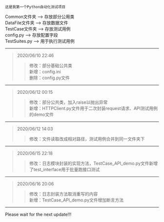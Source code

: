	这是我第一个Python自动化测试项目
Common文件夹   ——> 存放部分公用类  
DataFile文件夹 ——> 存放数据文件  
TestCase文件夹 ——> 存放测试用例  
config.py      ——> 存放配置字段  
TestSuites.py  ——> 用于执行测试用例  
***
>2020/06/10 22:46
>>修改：部分基础公共类  
>>新增：config.ini  
>>删除：config.py文件  
***
>2020/06/12 00:15
>>修改：部分公共类，加入raise以抛出异常  
>>新增：HTTPClient.py文件用于二次封装request请求、API测试用例的demo文件  
***
>2020/06/12 14:03  
>>修改：文件读取改成相对路径，测试用例合并到同一文件夹下
***
>2020/06/15 22:18
>>修改：日志模块封装的实现方法，TestCase_API_demo.py文件新增了test_interface用于批量跑接口测试
***
>2020/06/16 20:06
>>修改：日志封装方法取消重写的内容  
>>新增：TestCase_API_demo.py文件增加断言方法
***
Please wait for the next update!!!
